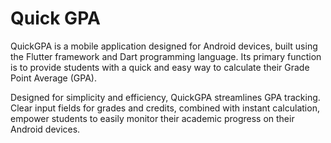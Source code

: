 # Quick GPA

QuickGPA is a mobile application designed for Android devices, built using the Flutter framework and Dart programming language. Its primary function is to provide students with a quick and easy way to calculate their Grade Point Average (GPA).

Designed for simplicity and efficiency, QuickGPA streamlines GPA tracking.  Clear input fields for grades and credits, combined with instant calculation, empower students to easily monitor their academic progress on their Android devices.
